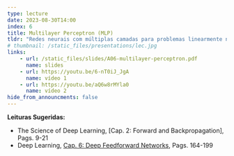 ```yaml
---
type: lecture
date: 2023-08-30T14:00
index: 6
title: Multilayer Perceptron (MLP)
tldr: "Redes neurais com múltiplas camadas para problemas linearmente não-separáveis"
# thumbnail: /static_files/presentations/lec.jpg
links: 
    - url: /static_files/slides/A06-multilayer-perceptron.pdf
      name: slides
    - url: https://youtu.be/6-nT0iJ_JgA
      name: vídeo 1
    - url: https://youtu.be/aQ6w8rMYla0
      name: vídeo 2
hide_from_announcments: false
---
```

**Leituras Sugeridas:**
- The Science of Deep Learning, [Cap. 2: Forward and Backpropagation], Pags. 9-21
- Deep Learning, [Cap. 6: Deep Feedforward Networks](https://www.deeplearningbook.org/contents/mlp.html), Pags. 164-199
